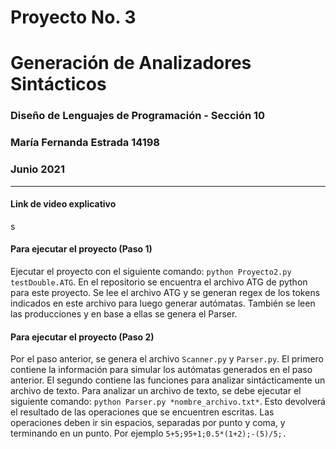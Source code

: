 # Proyecto No. 3
# Generación de Analizadores Sintácticos

### Diseño de Lenguajes de Programación - Sección 10
### María Fernanda Estrada 14198
### Junio 2021
------------------------------------------------------------------------------------------------------
#### Link de video explicativo
s
#### Para ejecutar el proyecto (Paso 1)
Ejecutar el proyecto con el siguiente comando: `python Proyecto2.py testDouble.ATG`. En el repositorio se encuentra el archivo ATG de python para este proyecto. Se lee el archivo ATG y se generan regex de los tokens indicados en este archivo para luego generar autómatas. También se leen las producciones y en base a ellas se genera el Parser.
#### Para ejecutar el proyecto (Paso 2)
Por el paso anterior, se genera el archivo `Scanner.py` y `Parser.py`. El primero contiene la información para simular los autómatas generados en el paso anterior. El segundo contiene las funciones para analizar sintácticamente un archivo de texto. Para analizar un archivo de texto, se debe ejecutar el siguiente comando: `python Parser.py *nombre_archivo.txt*`. Esto devolverá el resultado de las operaciones que se encuentren escritas. Las operaciones deben ir sin espacios, separadas por punto y coma, y terminando en un punto. Por ejemplo `5+5;95+1;0.5*(1+2);-(5)/5;.`
